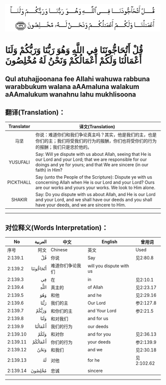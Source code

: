 ![002:139](images/002_139.gif)

#   قُلْ أَتُحَاجُّونَنَا فِي اللَّهِ وَهُوَ رَبُّنَا وَرَبُّكُمْ وَلَنَا أَعْمَالُنَا وَلَكُمْ أَعْمَالُكُمْ وَنَحْنُ لَهُ مُخْلِصُونَ 

## Qul atuhajjoonana fee Allahi wahuwa rabbuna warabbukum walana aAAmaluna walakum aAAmalukum wanahnu lahu mukhlisoona

## 翻译(Translation)：

| Translator | 译文(Translation)                                            |
| :--------: | ------------------------------------------------------------ |
|    马坚    | 你说：难道你们和我们争论真主吗？其实，他是我们的主，也是你们的主；我们将受我们的行为的报酬，你们也将受你们的行为的报酬；我们只是忠於他的。 |
|  YUSUFALI  | Say: Will ye dispute with us about Allah, seeing that He is our Lord and your Lord; that we are responsible for our doings and ye for yours; and that We are sincere (in our faith) in Him? |
| PICKTHALL  | Say (unto the People of the Scripture): Dispute ye with us concerning Allah when He is our Lord and your Lord? Ours are our works and yours your works. We look to Him alone. |
|   SHAKIR   | Say: Do you dispute with us about Allah, and He is our Lord and your Lord, and we shall have our deeds and you shall have your deeds, and we are sincere to Him. |

---

## 对位释义(Words Interpretation)：

| No       |   العربية | 中文             | English                  | 曾用词     |
| -------- | --------: | ---------------- | ------------------------ | ---------- |
| 序号     |      阿文 | Chinese          | 英文                     | Used       |
| 2:139.1  |        قُلْ | 你说             | Say                      | 见2:80.8   |
| 2:139.2  | أَتُحَاجُّونَنَا | 难道你们争论我们 | will you dispute with us |            |
| 2:139.3  |        فِي | 在               | in                       | 见2:10.1   |
| 2:139.4  |      اللَّهِ | 真主的           | of Allah                 | 见2:23.17  |
| 2:139.5  |       وَهُوَ | 和他             | and he                   | 见2:29.16  |
| 2:139.6  |      رَبُّنَا | 我们的主         | Our Lord                 | 参2:127.8  |
| 2:139.7  |     وَرَبُّكُمْ | 和你们的主       | and Your Lord            | 参2:21.5   |
| 2:139.8  |      وَلَنَا | 和对我们         | and for us               |            |
| 2:139.9  |   أَعْمَالُنَا | 我们的行为       | our deeds                |            |
| 2:139.10 |      وَلَكُمْ | 和对你           | and for you              | 见2:36.13  |
| 2:139.11 |   أَعْمَالُكُمْ | 你们的行为       | your deeds               | 参2:139.9  |
| 2:139.12 |      وَنَحْنُ | 和我们           | and we                   | 见2:30.18  |
| 2:139.13 |        لَهُ | 对他             | for he                   | 见2:102.62 |
| 2:139.14 |    مُخْلِصُونَ | 忠诚             | sincere                  |            |

---
